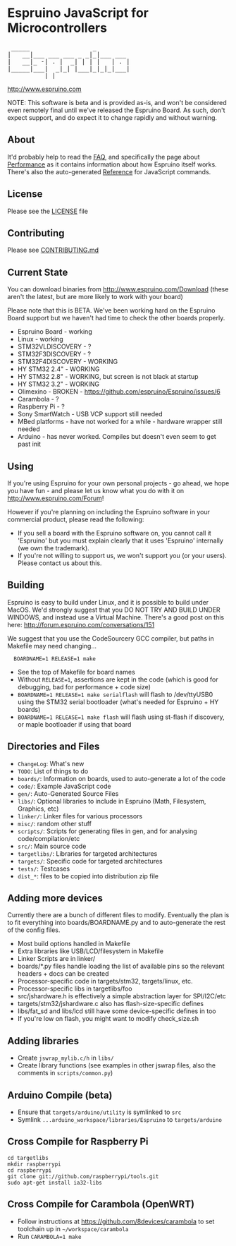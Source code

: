 Espruino JavaScript for Microcontrollers
========================================
<pre>
 _____                 _
|   __|___ ___ ___ _ _|_|___ ___
|   __|_ -| . |  _| | | |   | . |
|_____|___|  _|_| |___|_|_|_|___|
          |_|      
</pre>
http://www.espruino.com

NOTE: This software is beta and is provided as-is, and won't be considered even remotely final until we've released the Espruino Board. As such, don't expect support, and do expect it to change rapidly and without warning.

About
-----

It'd probably help to read the [FAQ](http://www.espruino.com/FAQ), and specifically the page about [Performance](http://www.espruino.com/Performance) as it contains information about how Espruino itself works. There's also the auto-generated [Reference](http://www.espruino.com/Reference) for JavaScript commands.


License
-------

Please see the [LICENSE](LICENSE) file

Contributing
------------

Please see [CONTRIBUTING.md](CONTRIBUTING.md)

Current State
-------------

You can download binaries from http://www.espruino.com/Download (these aren't the latest, but are more likely to work with your board)

Please note that this is BETA. We've been working hard on the Espruino Board support but we haven't had time to check the other boards properly.

* Espruino Board - working
* Linux - working
* STM32VLDISCOVERY - ?
* STM32F3DISCOVERY - ?
* STM32F4DISCOVERY - WORKING
* HY STM32 2.4" - WORKING
* HY STM32 2.8" - WORKING, but screen is not black at startup
* HY STM32 3.2" - WORKING
* Olimexino - BROKEN - https://github.com/espruino/Espruino/issues/6
* Carambola - ?
* Raspberry Pi - ?
* Sony SmartWatch - USB VCP support still needed
* MBed platforms - have not worked for a while - hardware wrapper still needed
* Arduino - has never worked. Compiles but doesn't even seem to get past init

Using
-----

If you're using Espruino for your own personal projects - go ahead, we hope you have fun - and please let us know what you do with it on http://www.espruino.com/Forum!

However if you're planning on including the Espruino software in your commercial product, please read the following:

* If you sell a board with the Espruino software on, you cannot call it 'Espruino' but you must explain clearly that it uses 'Espruino' internally (we own the trademark).
* If you're not willing to support us, we won't support you (or your users). Please contact us about this.


Building
--------
  
Espruino is easy to build under Linux, and it is possible to build under MacOS. We'd strongly suggest that you DO NOT TRY AND BUILD UNDER WINDOWS, and instead use a Virtual Machine. There's a good post on this here: http://forum.espruino.com/conversations/151
  
We suggest that you use the CodeSourcery GCC compiler, but paths in Makefile may need changing...

```  BOARDNAME=1 RELEASE=1 make```

* See the top of Makefile for board names
* Without `RELEASE=1`, assertions are kept in the code (which is good for debugging, bad for performance + code size)
* `BOARDNAME=1 RELEASE=1 make serialflash` will flash to /dev/ttyUSB0 using the STM32 serial bootloader (what's needed for Espruino + HY boards)
* `BOARDNAME=1 RELEASE=1 make flash` will flash using st-flash if discovery, or maple bootloader if using that board

Directories and Files
---------------------

* `ChangeLog`:          What's new
* `TODO`:               List of things to do
* `boards/`:            Information on boards, used to auto-generate a lot of the code
* `code/`:              Example JavaScript code
* `gen/`:               Auto-Generated Source Files
* `libs/`:              Optional libraries to include in Espruino (Math, Filesystem, Graphics, etc)
* `linker/`:            Linker files for various processors
* `misc/`:              random other stuff
* `scripts/`:           Scripts for generating files in gen, and for analysing code/compilation/etc
* `src/`:               Main source code
* `targetlibs/`:        Libraries for targeted architectures
* `targets/`:           Specific code for targeted architectures
* `tests/`:             Testcases
* `dist_*`:             files to be copied into distribution zip file

Adding more devices
-------------------

Currently there are a bunch of different files to modify. Eventually the plan is to fit everything into boards/BOARDNAME.py and to auto-generate the rest of the config files.

* Most build options handled in Makefile
* Extra libraries like USB/LCD/filesystem in Makefile
* Linker Scripts are in linker/
* boards/*.py files handle loading the list of available pins so the relevant headers + docs can be created
* Processor-specific code in targets/stm32, targets/linux, etc.
* Processor-specific libs in targetlibs/foo 
* src/jshardware.h is effectively a simple abstraction layer for SPI/I2C/etc
* targets/stm32/jshardware.c also has flash-size-specific defines
* libs/fat_sd and libs/lcd still have some device-specific defines in too
* If you're low on flash, you might want to modify check_size.sh

Adding libraries
-------------------

* Create `jswrap_mylib.c/h` in `libs/`
* Create library functions (see examples in other jswrap files, also the comments in `scripts/common.py`)


Arduino Compile (beta)
----------------------
* Ensure that `targets/arduino/utility` is symlinked to `src`
* Symlink `...arduino_workspace/libraries/Espruino` to `targets/arduino`

Cross Compile for Raspberry Pi
------------------------------
```
cd targetlibs
mkdir raspberrypi
cd raspberrypi
git clone git://github.com/raspberrypi/tools.git
sudo apt-get install ia32-libs
```

Cross Compile for Carambola (OpenWRT)
-------------------------------------
* Follow instructions at <https://github.com/8devices/carambola> to set toolchain up in ```~/workspace/carambola```
* Run ```CARAMBOLA=1 make```
